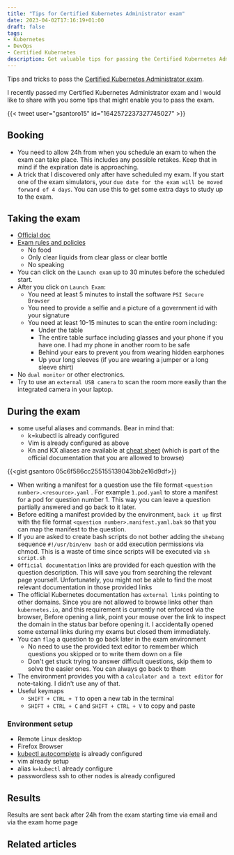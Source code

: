 ```yaml
---
title: "Tips for Certified Kubernetes Administrator exam"
date: 2023-04-02T17:16:19+01:00
draft: false
tags:
- Kubernetes
- DevOps
- Certified Kubernetes
description: Get valuable tips for passing the Certified Kubernetes Administrator (CKA) exam. Prepare effectively with insights on exam rules and environment setup
---
```

<!--more-->

Tips and tricks to pass the [Certified Kubernetes Administrator exam](https://trainingportal.linuxfoundation.org/learn/course/certified-kubernetes-administrator-cka/exam/exam).

I recently passed my Certified Kubernetes Administrator exam and I would like to share with you some tips that might enable you to pass the exam.

{{< tweet user="gsantoro15" id="1642572237327745027" >}}

## Booking 
- You need to allow 24h from when you schedule an exam to when the exam can take place. This includes any possible retakes. Keep that in mind if the expiration date is approaching.
- A trick that I discovered only after have scheduled my exam. If you start one of the exam simulators, your `due date for the exam will be moved forward of 4 days`. You can use this to get some extra days to study up to the exam.


## Taking the exam
- [Official doc](https://docs.linuxfoundation.org/tc-docs/certification/lf-handbook2/taking-the-exam)
- [Exam rules and policies](https://docs.linuxfoundation.org/tc-docs/certification/lf-handbook2/exam-rules-and-policies)
	- No food
	- Only clear liquids from clear glass or clear bottle
	- No speaking
- You can click on the `Launch exam` up to 30 minutes before the scheduled start. 
- After you click on `Launch Exam`:
	- You need at least 5 minutes to install the software `PSI Secure Browser` 
	- You need to provide a selfie and a picture of a government id with your signature
	- You need at least 10-15 minutes to scan the entire room including:
		- Under the table
		- The entire table surface including glasses and your phone if you have one. I had my phone in another room to be safe
		- Behind your ears to prevent you from wearing hidden earphones
		- Up your long sleeves (if you are wearing a jumper or a long sleeve shirt)
- No `dual monitor` or other electronics. 
- Try to use an `external USB camera` to scan the room more easily than the integrated camera in your laptop. 


## During the exam
- some useful aliases and commands. Bear in mind that:
	- k=kubectl is already configured
	- Vim is already configured as above
	- Kn and KX aliases are available at [cheat sheet](https://kubernetes.io/docs/reference/kubectl/cheatsheet/) (which is part of the official documentation that you are allowed to browse)

{{<gist gsantoro 05c6f586cc255155139043bb2e16d9df>}}

- When writing a manifest for a question use the file format `<question number>.<resource>.yaml` . For example `1.pod.yaml` to store a manifest for a pod for question number 1. This way you can leave a question partially answered and go back to it later. 
- Before editing a manifest provided by the environment, `back it up` first with the file format `<question number>.manifest.yaml.bak` so that you can map the manifest to the question.
- If you are asked to create bash scripts do not bother adding the `shebang` sequence `#!/usr/bin/env bash` or add execution permissions via chmod. This is a waste of time since scripts will be executed via `sh script.sh` 
- `Official documentation` links are provided for each question with the question description. This will save you from searching the relevant page yourself. Unfortunately, you might not be able to find the most relevant documentation in those provided links
- The official Kubernetes documentation has `external links` pointing to other domains. Since you are not allowed to browse links other than `kubernetes.io`, and this requirement is currently not enforced via the browser, Before opening a link, point your mouse over the link to inspect the domain in the status bar before opening it. I accidentally opened some external links during my exams but closed them immediately.
- You can `flag` a question to go back later in the exam environment
	- No need to use the provided text editor to remember which questions you skipped or to write them down on a file
	- Don't get stuck trying to answer difficult questions, skip them to solve the easier ones. You can always go back to them
- The environment provides you with a `calculator and a text editor` for note-taking. I didn't use any of that. 
- Useful keymaps
	- `SHIFT + CTRL + T` to open a new tab in the terminal
	- `SHIFT + CTRL + C` and `SHIFT + CTRL + V` to copy and paste

### Environment setup
- Remote Linux desktop
- Firefox Browser
- [kubectl autocomplete](https://kubernetes.io/docs/reference/kubectl/cheatsheet/#kubectl-autocomplete) is already configured
- vim already setup
- alias `k=kubectl` already configure
- passwordless ssh to other nodes is already configured


## Results
Results are sent back after 24h from the exam starting time via email and via the exam home page

## Related articles
<!-- {{< article link="/posts/prepare-for-cka-exam/" >}} -->
